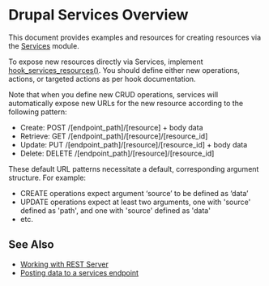 # Drupal Services Overview

This document provides examples and resources for creating resources via the [Services][services] module.

To expose new resources directly via Services, implement [hook_services_resources()][hsr]. You should define either new operations, actions, or targeted actions as per hook documentation.

Note that when you define new CRUD operations, services will automatically expose new URLs for the new resource according to the following pattern:

* Create: POST /[endpoint_path]/[resource] + body data
* Retrieve: GET /[endpoint_path]/[resource]/[resource_id]
* Update: PUT /[endpoint_path]/[resource]/[resource_id] + body data
* Delete: DELETE /[endpoint_path]/[resource]/[resource_id]

These default URL patterns necessitate a default, corresponding argument structure. For example:

* CREATE operations expect argument ‘source’ to be defined as ‘data’
* UPDATE operations expect at least two arguments, one with 'source' defined as 'path', and one with 'source' defined as 'data'
* etc.


## See Also

* [Working with REST Server](https://drupal.org/node/783254)
* [Posting data to a services endpoint](http://drupal.org/node/1334758)

[services]: http://drupal.org/project/services
[hsr]: http://drupalcontrib.org/api/drupal/contributions!services!services.services.api.php/function/hook_services_resources/7
